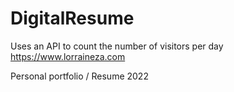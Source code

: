 # DigitalResume
Uses an API to count the number of visitors per day
https://www.lorraineza.com 

Personal portfolio / Resume 2022 
